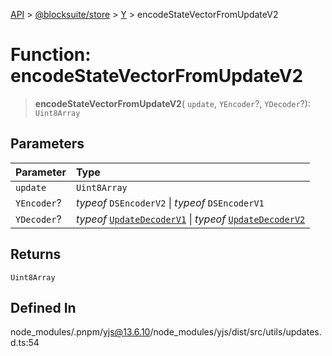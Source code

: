 [API](../../../../../index.md) > [@blocksuite/store](../../../index.md) > [Y](../index.md) > encodeStateVectorFromUpdateV2

# Function: encodeStateVectorFromUpdateV2

> **encodeStateVectorFromUpdateV2**(
  `update`,
  `YEncoder`?,
  `YDecoder`?): `Uint8Array`

## Parameters

| Parameter | Type |
| :------ | :------ |
| `update` | `Uint8Array` |
| `YEncoder`? | *typeof* `DSEncoderV2` \| *typeof* `DSEncoderV1` |
| `YDecoder`? | *typeof* [`UpdateDecoderV1`](../classes/class.UpdateDecoderV1.md) \| *typeof* [`UpdateDecoderV2`](../classes/class.UpdateDecoderV2.md) |

## Returns

`Uint8Array`

## Defined In

node\_modules/.pnpm/yjs@13.6.10/node\_modules/yjs/dist/src/utils/updates.d.ts:54
